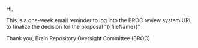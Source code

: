 Hi,

This is a one-week email reminder to log into the BROC review system URL to finalize the decision for the proposal "{{fileName}}"

Thank you,
Brain Repository Oversight Committee (BROC)